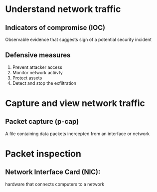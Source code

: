 # Understand network traffic

## Indicators of compromise (IOC)

Observable evidence that suggests sign of a potential security incident

## Defensive measures

1. Prevent attacker access
2. Monitor network actiivty
3. Protect assets
4. Detect and stop the exfiltration

# Capture and view network traffic

## Packet capture (p-cap)

A file containing data packets inercepted from an interface or network

# Packet inspection

## Network Interface Card (NIC):

hardware that connects computers to a network
